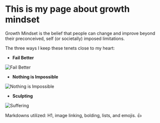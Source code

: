 # This is my page about growth mindset

Growth Mindset is the belief that people can change and improve beyond their preconceived, self (or societally) imposed limitations.

The three ways I keep these tenets close to my heart:

* **Fail Better**

![Fail Better](https://www.goethe.de/resources/files/jpg930/14174693406_9fd1e3e60f_o-formatkey-jpg-w320m.jpg)

* **Nothing is Impossible**

![Nothing is Impossible](https://memegenerator.net/img/instances/65604970/nothing-is-impossible-if-you-just-dooooo-it.jpg)

* **Sculpting**

![Suffering](https://images.gr-assets.com/quotes/1424559768p8/158868.jpg)


Markdowns utilized: H1, image linking, bolding, lists, and emojis. :+1:


